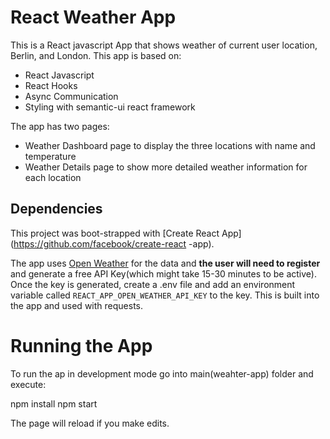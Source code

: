 # React Weather App

This is a React javascript App that shows weather of current user location, Berlin, and London.
This app is based on:

- React Javascript
- React Hooks
- Async Communication
- Styling with semantic-ui react framework

The app has two pages:
- Weather Dashboard page to display the three locations with name and temperature
- Weather Details page to show more detailed weather information for each location

## Dependencies

This project was boot-strapped with [Create React App](https://github.com/facebook/create-react
-app).

The app uses [Open Weather](https://openweathermap.org/) for the data and
**the user will need to register** and generate a free API Key(which might take 15-30 minutes to be active).
Once the key is generated, create a .env file and add an environment variable called
`REACT_APP_OPEN_WEATHER_API_KEY` to the key. This is built into the app and used with
requests.

# Running the App

To run the ap in development mode go into main(weahter-app) folder and execute:

npm install
npm start

The page will reload if you make edits.


